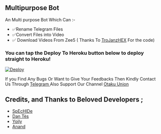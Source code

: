 ## Multipurpose Bot 

An Multi purpose Bot Which Can :-
* ✅Rename Telegram Files 
* ✅Convert Files into Video 
* ✅ Download Videos From Zee5 ( Thanks To [TroJanzHEX](https://github.com/TroJanzHEX/Zee5-Downloader) For the code) 



### You can tap the Deploy To Heroku button below to deploy straight to Heroku!
[![Deploy](https://www.herokucdn.com/deploy/button.svg)](https://heroku.com/deploy?template=https://github.com/Darling-Code002/FileRenameBot)

If you Find Any Bugs Or Want to Give Your Feedbacks Then Kindly Contact Us Through [Telegram ](https://t.me/fateunionchat) 
Also Support Our Channel [Otaku Union](https://t.me/for_otaku) 

## Credits, and Thanks to Beloved Developers ;

* [SpEcHlDe](https://telegram.dog/SpEcHlDe) 
* [Dan Tès](https://telegram.dog/haskell) 
* [Yoily](https://telegram.dog/YoilyL)
* [Anand](https://telegram.dog/Anandpskerala)
